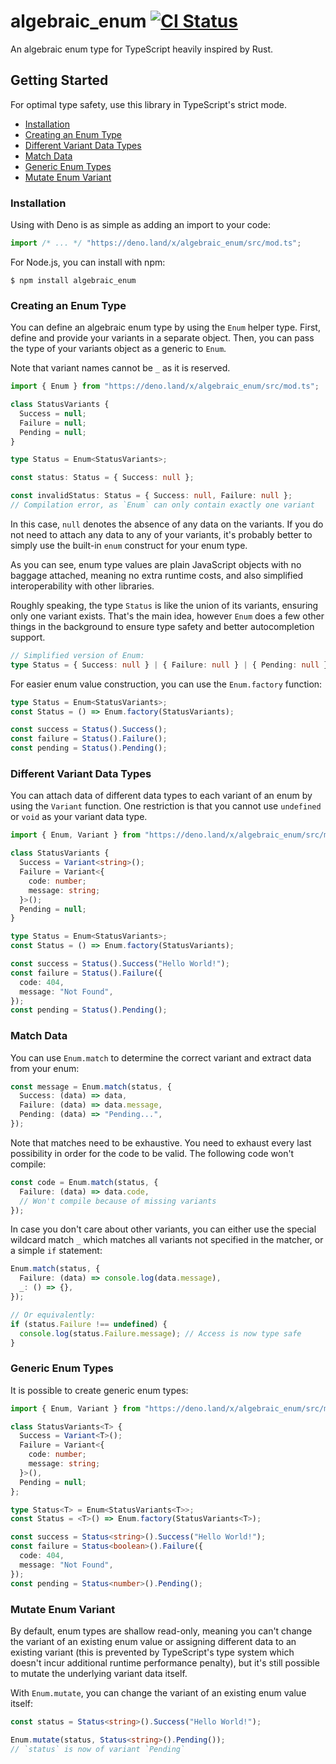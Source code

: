 # algebraic_enum [![CI Status](https://github.com/yishn/algebraic_enum/workflows/CI/badge.svg?event=push)](https://github.com/yishn/algebraic_enum/actions)

An algebraic enum type for TypeScript heavily inspired by Rust.

## Getting Started

For optimal type safety, use this library in TypeScript's strict mode.

- [Installation](#installation)
- [Creating an Enum Type](#creating-an-enum-type)
- [Different Variant Data Types](#different-variant-data-types)
- [Match Data](#match-data)
- [Generic Enum Types](#generic-enum-types)
- [Mutate Enum Variant](#mutate-enum-variant)

### Installation

Using with Deno is as simple as adding an import to your code:

```ts
import /* ... */ "https://deno.land/x/algebraic_enum/src/mod.ts";
```

For Node.js, you can install with npm:

```
$ npm install algebraic_enum
```

### Creating an Enum Type

You can define an algebraic enum type by using the `Enum` helper type. First,
define and provide your variants in a separate object. Then, you can pass the
type of your variants object as a generic to `Enum`.

Note that variant names cannot be `_` as it is reserved.

```ts
import { Enum } from "https://deno.land/x/algebraic_enum/src/mod.ts";

class StatusVariants {
  Success = null;
  Failure = null;
  Pending = null;
}

type Status = Enum<StatusVariants>;

const status: Status = { Success: null };

const invalidStatus: Status = { Success: null, Failure: null };
// Compilation error, as `Enum` can only contain exactly one variant
```

In this case, `null` denotes the absence of any data on the variants. If you do
not need to attach any data to any of your variants, it's probably better to
simply use the built-in `enum` construct for your enum type.

As you can see, enum type values are plain JavaScript objects with no baggage
attached, meaning no extra runtime costs, and also simplified interoperability
with other libraries.

Roughly speaking, the type `Status` is like the union of its variants, ensuring
only one variant exists. That's the main idea, however `Enum` does a few other
things in the background to ensure type safety and better autocompletion
support.

```ts
// Simplified version of Enum:
type Status = { Success: null } | { Failure: null } | { Pending: null };
```

For easier enum value construction, you can use the `Enum.factory` function:

```ts
type Status = Enum<StatusVariants>;
const Status = () => Enum.factory(StatusVariants);

const success = Status().Success();
const failure = Status().Failure();
const pending = Status().Pending();
```

### Different Variant Data Types

You can attach data of different data types to each variant of an enum by using
the `Variant` function. One restriction is that you cannot use `undefined` or
`void` as your variant data type.

```ts
import { Enum, Variant } from "https://deno.land/x/algebraic_enum/src/mod.ts";

class StatusVariants {
  Success = Variant<string>();
  Failure = Variant<{
    code: number;
    message: string;
  }>();
  Pending = null;
}

type Status = Enum<StatusVariants>;
const Status = () => Enum.factory(StatusVariants);

const success = Status().Success("Hello World!");
const failure = Status().Failure({
  code: 404,
  message: "Not Found",
});
const pending = Status().Pending();
```

### Match Data

You can use `Enum.match` to determine the correct variant and extract data from
your enum:

```ts
const message = Enum.match(status, {
  Success: (data) => data,
  Failure: (data) => data.message,
  Pending: (data) => "Pending...",
});
```

Note that matches need to be exhaustive. You need to exhaust every last
possibility in order for the code to be valid. The following code won't compile:

```ts
const code = Enum.match(status, {
  Failure: (data) => data.code,
  // Won't compile because of missing variants
});
```

In case you don't care about other variants, you can either use the special
wildcard match `_` which matches all variants not specified in the matcher, or a
simple `if` statement:

```ts
Enum.match(status, {
  Failure: (data) => console.log(data.message),
  _: () => {},
});

// Or equivalently:
if (status.Failure !== undefined) {
  console.log(status.Failure.message); // Access is now type safe
}
```

### Generic Enum Types

It is possible to create generic enum types:

```ts
import { Enum, Variant } from "https://deno.land/x/algebraic_enum/src/mod.ts";

class StatusVariants<T> {
  Success = Variant<T>();
  Failure = Variant<{
    code: number;
    message: string;
  }>(),
  Pending = null;
};

type Status<T> = Enum<StatusVariants<T>>;
const Status = <T>() => Enum.factory(StatusVariants<T>);

const success = Status<string>().Success("Hello World!");
const failure = Status<boolean>().Failure({
  code: 404,
  message: "Not Found",
});
const pending = Status<number>().Pending();
```

### Mutate Enum Variant

By default, enum types are shallow read-only, meaning you can't change the
variant of an existing enum value or assigning different data to an existing
variant (this is prevented by TypeScript's type system which doesn't incur
additional runtime performance penalty), but it's still possible to mutate the
underlying variant data itself.

With `Enum.mutate`, you can change the variant of an existing enum value itself:

```ts
const status = Status<string>().Success("Hello World!");

Enum.mutate(status, Status<string>().Pending());
// `status` is now of variant `Pending`
```
